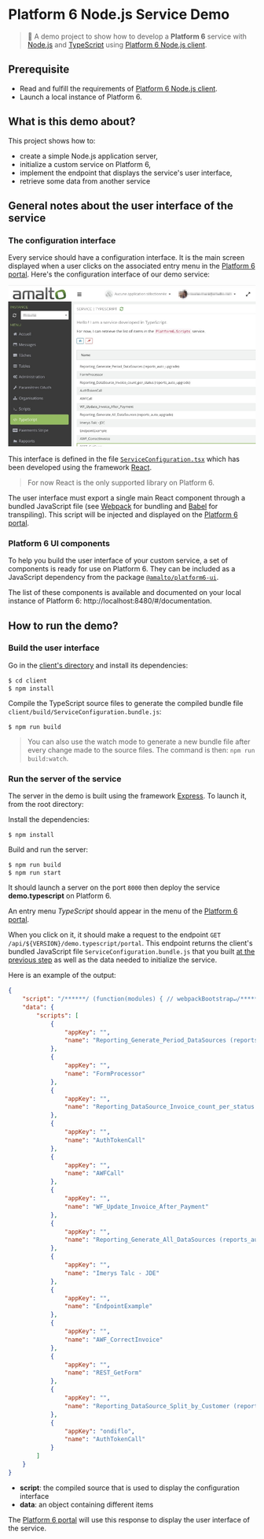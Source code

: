 # Platform 6 Node.js Service Demo

> :beginner: A demo project to show how to develop a **Platform 6** service with [Node.js](https://nodejs.org/en/) and [TypeScript](https://www.typescriptlang.org/) using [Platform 6 Node.js client][platform6-nodejs-client].


## Prerequisite

- Read and fulfill the requirements of [Platform 6 Node.js client][platform6-nodejs-client].
- Launch a local instance of Platform 6.

## What is this demo about?

This project shows how to:

- create a simple Node.js application server,
- initialize a custom service on Platform 6,
- implement the endpoint that displays the service's user interface,
- retrieve some data from another service

## General notes about the user interface of the service

### The configuration interface

Every service should have a configuration interface. It is the main screen displayed when a user clicks on the associated entry menu in the [Platform 6 portal]. Here's the configuration interface of our demo service:

![Service's configuration interface](./images/service_configuration_interface_example.jpg)

This interface is defined in the file [`ServiceConfiguration.tsx`](./client/src/ServiceConfiguration.tsx) which has been developed using the framework [React](https://reactjs.org/).

> For now React is the only supported library on Platform 6.

The user interface must export a single main React component through a bundled JavaScript file (see [Webpack](https://webpack.js.org/) for bundling and [Babel](https://babeljs.io/) for transpiling).
This script will be injected and displayed on the [Platform 6 portal].

### Platform 6 UI components

To help you build the user interface of your custom service, a set of components is ready for use on Platform 6.
They can be included as a JavaScript dependency from the package [`@amalto/platform6-ui`](https://www.npmjs.com/package/@amalto/platform6-ui).

The list of these components is available and documented on your local instance of Platform 6: http://localhost:8480/#/documentation.

## How to run the demo?

### Build the user interface

Go in the [client's directory](./clients) and install its dependencies:

```console
$ cd client
$ npm install
```

Compile the TypeScript source files to generate the compiled bundle file `client/build/ServiceConfiguration.bundle.js`:

```console
$ npm run build
```

> You can also use the watch mode to generate a new bundle file after every change made to the source files. The command is then: `npm run build:watch`.

### Run the server of the service

The server in the demo is built using the framework [Express](https://expressjs.com/).
To launch it, from the root directory:

Install the dependencies:

```console
$ npm install
```

Build and run the server:

```console
$ npm run build
$ npm run start
```

It should launch a server on the port `8000` then deploy the service __demo.typescript__ on Platform 6.

An entry menu _TypeScript_ should appear in the menu of the [Platform 6 portal].

When you click on it, it should make a request to the endpoint `GET /api/${VERSION}/demo.typescript/portal`.
This endpoint returns the client's bundled JavaScript file `ServiceConfiguration.bundle.js` that you built [at the previous step](#build-the-user-interface) as well as the data needed to initialize the service.

Here is an example of the output:

```json
{
    "script": "/******/ (function(modules) { // webpackBootstrap↵/******/     // The module cache↵/******/     var installedModules = {};↵/******/↵/******/     // The require function↵/******/     function __webpack_require__(moduleId) [...]",
    "data": {
        "scripts": [
            {
                "appKey": "",
                "name": "Reporting_Generate_Period_DataSources (reports_auto_upgrade)"
            },
            {
                "appKey": "",
                "name": "FormProcessor"
            },
            {
                "appKey": "",
                "name": "Reporting_DataSource_Invoice_count_per_status (reports_auto_upgrade)"
            },
            {
                "appKey": "",
                "name": "AuthTokenCall"
            },
            {
                "appKey": "",
                "name": "AWFCall"
            },
            {
                "appKey": "",
                "name": "WF_Update_Invoice_After_Payment"
            },
            {
                "appKey": "",
                "name": "Reporting_Generate_All_DataSources (reports_auto_upgrade)"
            },
            {
                "appKey": "",
                "name": "Imerys Talc - JDE"
            },
            {
                "appKey": "",
                "name": "EndpointExample"
            },
            {
                "appKey": "",
                "name": "AWF_CorrectInvoice"
            },
            {
                "appKey": "",
                "name": "REST_GetForm"
            },
            {
                "appKey": "",
                "name": "Reporting_DataSource_Split_by_Customer (reports_auto_upgrade)"
            },
            {
                "appKey": "ondiflo",
                "name": "AuthTokenCall"
            }
        ]
    }
}
```

- __script__: the compiled source that is used to display the configuration interface
- __data__: an object containing different items

The [Platform 6 portal] will use this response to display the user interface of the service.

[platform6-nodejs-client]: https://bitbucket.org/amalto/platform6-client-nodejs#readme
[Platform 6 portal]: http://localhost:8480/
